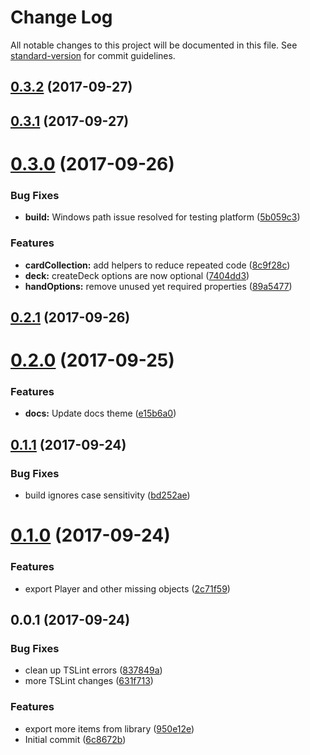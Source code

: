 # Change Log

All notable changes to this project will be documented in this file. See [standard-version](https://github.com/conventional-changelog/standard-version) for commit guidelines.

<a name="0.3.2"></a>
## [0.3.2](https://github.com/mitch-b/typedeck/compare/v0.3.1...v0.3.2) (2017-09-27)



<a name="0.3.1"></a>
## [0.3.1](https://github.com/mitch-b/typedeck/compare/v0.3.0...v0.3.1) (2017-09-27)



<a name="0.3.0"></a>
# [0.3.0](https://github.com/mitch-b/typedeck/compare/v0.2.1...v0.3.0) (2017-09-26)


### Bug Fixes

* **build:** Windows path issue resolved for testing platform ([5b059c3](https://github.com/mitch-b/typedeck/commit/5b059c3))


### Features

* **cardCollection:** add helpers to reduce repeated code ([8c9f28c](https://github.com/mitch-b/typedeck/commit/8c9f28c))
* **deck:** createDeck options are now optional ([7404dd3](https://github.com/mitch-b/typedeck/commit/7404dd3))
* **handOptions:** remove unused yet required properties ([89a5477](https://github.com/mitch-b/typedeck/commit/89a5477))



<a name="0.2.1"></a>
## [0.2.1](https://github.com/mitch-b/typedeck/compare/v0.2.0...v0.2.1) (2017-09-26)



<a name="0.2.0"></a>
# [0.2.0](https://github.com/mitch-b/typedeck/compare/v0.1.1...v0.2.0) (2017-09-25)


### Features

* **docs:** Update docs theme ([e15b6a0](https://github.com/mitch-b/typedeck/commit/e15b6a0))



<a name="0.1.1"></a>
## [0.1.1](https://github.com/mitch-b/typedeck/compare/v0.1.0...v0.1.1) (2017-09-24)


### Bug Fixes

* build ignores case sensitivity ([bd252ae](https://github.com/mitch-b/typedeck/commit/bd252ae))



<a name="0.1.0"></a>
# [0.1.0](https://github.com/mitch-b/typedeck/compare/v0.0.1...v0.1.0) (2017-09-24)


### Features

* export Player and other missing objects ([2c71f59](https://github.com/mitch-b/typedeck/commit/2c71f59))



<a name="0.0.1"></a>
## 0.0.1 (2017-09-24)


### Bug Fixes

* clean up TSLint errors ([837849a](https://github.com/mitch-b/typedeck/commit/837849a))
* more TSLint changes ([631f713](https://github.com/mitch-b/typedeck/commit/631f713))


### Features

* export more items from library ([950e12e](https://github.com/mitch-b/typedeck/commit/950e12e))
* Initial commit ([6c8672b](https://github.com/mitch-b/typedeck/commit/6c8672b))
